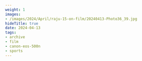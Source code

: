 ```yaml
---
weight: 1
images:
- /images/2024/April/raju-15-on-film/20240413-Photo36_39.jpg
hideTitle: true
date: 2024-04-13
tags:
- archive
- film
- canon-eos-500n
- sports
---
```

